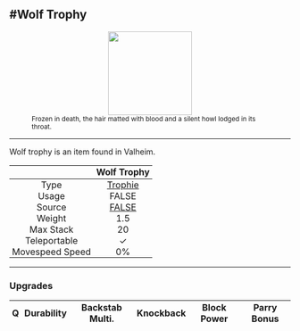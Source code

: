 <meta property="og:title" content="Wolf Trophy - MoreValheim" /><meta property="og:type" content="website" /><meta property="og:image" content="/assets/wolf_trophy.png" /><meta property="og:description" content="Wolf Trophy is an item found in Valheim." /><meta name="theme-color" content="#546D78"><meta name="twitter:card" content="summary_large_image">
#Wolf Trophy
-------------
<style>img {width:20px;}.tb {width:150px;display: block;margin-left: auto;margin-right: auto;}</style>

<style>.md-typeset table:not([class]) th:not([align]) {min-width:unset!important;}</style>
<style>td{padding:0em 0.3em!important;text-align:center!important;border-left:.05rem solid var(--md-default-fg-color--lightest)}</style>

<style>th{padding:0.1em 0.3em!important;text-align:center!important;font-weight:bold}</style>

<style>pre{text-align:right!important}</style>
<style>table tr td:first-child {border-left: 0;};</style>

<figure><img src="/assets/wolf_trophy.png" class="tb" /><figcaption><small>Frozen in death, the hair matted with blood and a silent howl lodged in its throat.</small></figcaption></figure>

-------------

Wolf trophy is an item found in Valheim.

|        | Wolf Trophy              |
| ----------- | ------------------------------------ |
| Type | [Trophie](../../types/trophie)
| Usage | FALSE<br>
| Source | [FALSE](../../items/false)
| Weight | 1.5 |
| Max Stack | 20 |
| Teleportable | ✓
| Movespeed Speed | 0%


-------------

### Upgrades
| Q | Durability | Backstab Multi. | Knockback | Block Power | Parry Bonus
| - | - | - | - | - | - 
